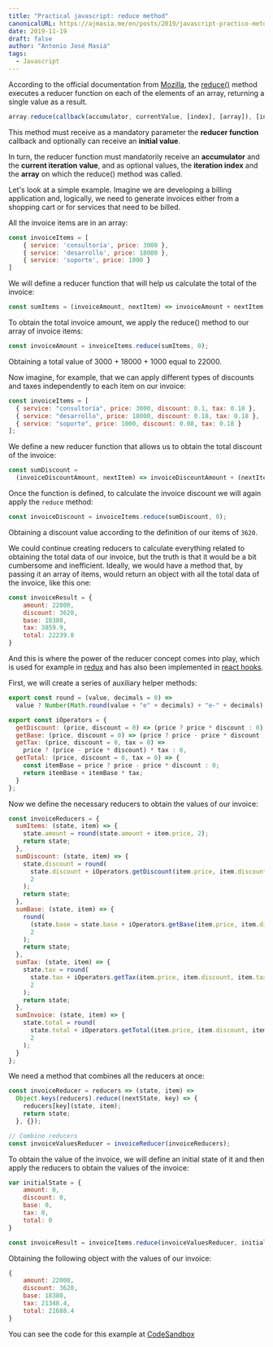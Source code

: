 ```yaml
---
title: "Practical javascript: reduce method"
canonicalURL: https://ajmasia.me/en/posts/2019/javascript-practico-metodo-reducer
date: 2019-11-19
draft: false
author: "Antonio José Masiá"
tags:
  - Javascript
---
```


According to the official documentation from [Mozilla](https://developer.mozilla.org/en-US/), the [reduce()](https://developer.mozilla.org/en-US/docs/Web/JavaScript/Reference/Global_Objects/Array/reduce) method executes a reducer function on each of the elements of an array, returning a single value as a result.

```js
array.reduce(callback(accumulator, currentValue, [index], [array]), [initValue])
```

This method must receive as a mandatory parameter the **reducer function** callback and optionally can receive an **initial value**.

In turn, the reducer function must mandatorily receive an **accumulator** and the **current iteration value**, and as optional values, the **iteration index** and the **array** on which the reduce() method was called.

Let's look at a simple example. Imagine we are developing a billing application and, logically, we need to generate invoices either from a shopping cart or for services that need to be billed.

All the invoice items are in an array:

```jsx
const invoiceItems = [
    { service: 'consultoría', price: 3000 },
    { service: 'desarrollo', price: 18000 },
    { service: 'soporte', price: 1000 }
]
```

We will define a reducer function that will help us calculate the total of the invoice:

```jsx
const sumItems = (invoiceAmount, nextItem) => invoiceAmount + nextItem.price; 
```

To obtain the total invoice amount, we apply the reduce() method to our array of invoice items:

```jsx
const invoiceAmount = invoiceItems.reduce(sumItems, 0);
```

Obtaining a total value of 3000 + 18000 + 1000 equal to 22000.

Now imagine, for example, that we can apply different types of discounts and taxes independently to each item on our invoice:


```jsx
const invoiceItems = [
  { service: "consultoría", price: 3000, discount: 0.1, tax: 0.18 },
  { service: "desarrollo", price: 18000, discount: 0.18, tax: 0.18 },
  { service: "soporte", price: 1000, discount: 0.08, tax: 0.18 }
];
```
We define a new reducer function that allows us to obtain the total discount of the invoice:


```jsx
const sumDiscount = 
  (invoiceDiscountAmount, nextItem) => invoiceDiscountAmount + (nextItem.price * nextItem.discount);  
```

Once the function is defined, to calculate the invoice discount we will again apply the `reduce` method:


```jsx
const invoiceDiscount = invoiceItems.reduce(sumDiscount, 0);
```

Obtaining a discount value according to the definition of our items of `3620`.

We could continue creating reducers to calculate everything related to obtaining the total data of our invoice, but the truth is that it would be a bit cumbersome and inefficient. Ideally, we would have a method that, by passing it an array of items, would return an object with all the total data of the invoice, like this one:


```jsx
const invoiceResult = {
    amount: 22000,
    discount: 3620,
    base: 18380,
    tax: 3859.9,
    total: 22239.8
}
```

And this is where the power of the reducer concept comes into play, which is used for example in [redux](https://redux.js.org/) and has also been implemented in [react hooks](https://reactjs.org/docs/hooks-reference.html#usereducer).

First, we will create a series of auxiliary helper methods:

```jsx
export const round = (value, decimals = 0) =>
  value ? Number(Math.round(value + "e" + decimals) + "e-" + decimals) : 0;

export const iOperators = {
  getDiscount: (price, discount = 0) => (price ? price * discount : 0),
  getBase: (price, discount = 0) => (price ? price - price * discount : 0),
  getTax: (price, discount = 0, tax = 0) =>
    price ? (price - price * discount) * tax : 0,
  getTotal: (price, discount = 0, tax = 0) => {
    const itemBase = price ? price - price * discount : 0;
    return itemBase + itemBase * tax;
  }
};
```

Now we define the necessary reducers to obtain the values of our invoice:

```jsx
const invoiceReducers = {
  sumItems: (state, item) => {
    state.amount = round(state.amount + item.price, 2);
    return state;
  },
  sumDiscount: (state, item) => {
    state.discount = round(
      state.discount + iOperators.getDiscount(item.price, item.discount),
      2
    );
    return state;
  },
  sumBase: (state, item) => {
    round(
      (state.base = state.base + iOperators.getBase(item.price, item.discount)),
      2
    );
    return state;
  },
  sumTax: (state, item) => {
    state.tax = round(
      state.tax + iOperators.getTax(item.price, item.discount, item.tax),
      2
    );
    return state;
  },
  sumInvoice: (state, item) => {
    state.total = round(
      state.total + iOperators.getTotal(item.price, item.discount, item.tax),
      2
    );
  }
};
```

We need a method that combines all the reducers at once:

```jsx
const invoiceReducer = reducers => (state, item) =>
  Object.keys(reducers).reduce((nextState, key) => {
    reducers[key](state, item);
    return state;
  }, {});

// Combine reducers
const invoiceValuesReducer = invoiceReducer(invoiceReducers);
```

To obtain the value of the invoice, we will define an initial state of it and then apply the reducers to obtain the values of the invoice:

```jsx
var initialState = {
	amount: 0,
    discount: 0,
    base: 0,
    tax: 0,
    total: 0
} 

const invoiceResult = invoiceItems.reduce(invoiceValuesReducer, initialState);
```

Obtaining the following object with the values of our invoice:

```jsx
{
	amount: 22000,
    discount: 3620,
    base: 18380,
    tax: 21348.4,
    total: 21688.4
}
```

You can see the code for this example at [CodeSandbox](https://codesandbox.io/embed/javascript-reducers-socdw?expanddevtools=1&fontsize=14&hidenavigation=1&theme=dark&view=editor)

